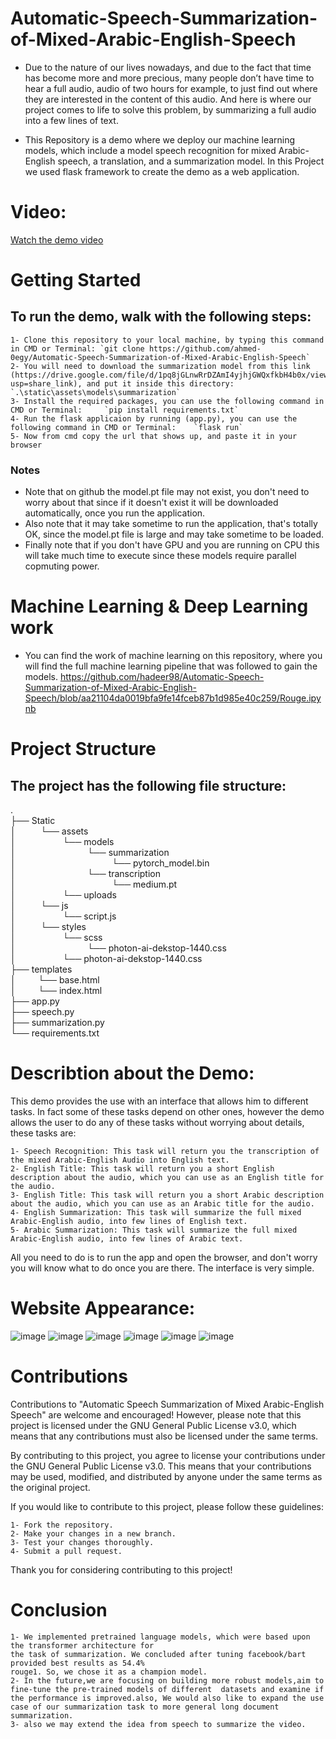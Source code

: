 # Automatic-Speech-Summarization-of-Mixed-Arabic-English-Speech
  - Due to the nature of our lives nowadays, and due to the fact that time has become more and more precious, many people don’t have time to hear a full audio, audio of two hours for example, to just find out where they are interested in the content of this audio. And here is where our project comes to life to solve this problem, by summarizing a full audio into a few lines of text.

  - This Repository is a demo where we deploy our machine learning models, which include a model speech recognition for mixed Arabic-English speech, a translation, and a summarization model. In this Project we used flask framework to create the demo as a web application.
  
# Video:
[Watch the demo video](https://www.linkedin.com/posts/hadeer-mamdooh-204522171_details-of-project-activity-7019034056910643200-WfL6?utm_source=share&utm_medium=member_android)

# Getting Started
## To run the demo, walk with the following steps:
    1- Clone this repository to your local machine, by typing this command in CMD or Terminal: `git clone https://github.com/ahmed-0egy/Automatic-Speech-Summarization-of-Mixed-Arabic-English-Speech`
    2- You will need to download the summarization model from this link (https://drive.google.com/file/d/1pq8jGLnwRrDZAmI4yjhjGWQxfkbH4b0x/view?usp=share_link), and put it inside this directory: `.\static\assets\models\summarization`
    3- Install the required packages, you can use the following command in CMD or Terminal:     `pip install requirements.txt`
    4- Run the flask applicaion by running (app.py), you can use the following command in CMD or Terminal:    `flask run`
    5- Now from cmd copy the url that shows up, and paste it in your browser
  ### Notes
  - Note that on github the model.pt file may not exist, you don't need to worry about that since if it doesn't exist it will be downloaded automatically, once you run the application.<br>
  - Also note that it may take sometime to run the application, that's totally OK, since the model.pt file is large and may take sometime to be loaded.<br>
  - Finally note that if you don't have GPU and you are running on CPU this will take much time to execute since these models require parallel copmuting power.

# Machine Learning & Deep Learning work 
  - You can find the work of machine learning on this repository, where you will find the full machine learning pipeline that was followed to gain the models.
https://github.com/hadeer98/Automatic-Speech-Summarization-of-Mixed-Arabic-English-Speech/blob/aa21104da0019bfa9fe14fceb87b1d985e40c259/Rouge.ipynb
# Project Structure
## The project has the following file structure:
. <br>
├── Static <br> 
│&nbsp;&nbsp;&nbsp;&nbsp; &nbsp;&nbsp;&nbsp;&nbsp; └── assets <br>
│&nbsp;&nbsp;&nbsp;&nbsp; &nbsp;&nbsp;&nbsp;&nbsp; &nbsp;&nbsp;&nbsp;&nbsp; &nbsp;&nbsp;&nbsp;&nbsp;└── models <br>
│&nbsp;&nbsp;&nbsp;&nbsp; &nbsp;&nbsp;&nbsp;&nbsp; &nbsp;&nbsp;&nbsp;&nbsp; &nbsp;&nbsp;&nbsp;&nbsp; &nbsp;&nbsp;&nbsp;&nbsp; &nbsp;&nbsp;&nbsp;&nbsp;└── summarization <br>
│&nbsp;&nbsp;&nbsp;&nbsp; &nbsp;&nbsp;&nbsp;&nbsp; &nbsp;&nbsp;&nbsp;&nbsp; &nbsp;&nbsp;&nbsp;&nbsp; &nbsp;&nbsp;&nbsp;&nbsp; &nbsp;&nbsp;&nbsp;&nbsp; &nbsp;&nbsp;&nbsp;&nbsp; &nbsp;&nbsp;&nbsp;&nbsp;└── pytorch_model.bin <br>
│&nbsp;&nbsp;&nbsp;&nbsp; &nbsp;&nbsp;&nbsp;&nbsp; &nbsp;&nbsp;&nbsp;&nbsp; &nbsp;&nbsp;&nbsp;&nbsp; &nbsp;&nbsp;&nbsp;&nbsp; &nbsp;&nbsp;&nbsp;&nbsp;└── transcription <br>
│&nbsp;&nbsp;&nbsp;&nbsp; &nbsp;&nbsp;&nbsp;&nbsp; &nbsp;&nbsp;&nbsp;&nbsp; &nbsp;&nbsp;&nbsp;&nbsp; &nbsp;&nbsp;&nbsp;&nbsp; &nbsp;&nbsp;&nbsp;&nbsp; &nbsp;&nbsp;&nbsp;&nbsp; &nbsp;&nbsp;&nbsp;&nbsp;└── medium.pt <br>
│&nbsp;&nbsp;&nbsp;&nbsp; &nbsp;&nbsp;&nbsp;&nbsp; &nbsp;&nbsp;&nbsp;&nbsp; &nbsp;&nbsp;&nbsp;&nbsp;└── uploads <br>
│&nbsp;&nbsp;&nbsp;&nbsp; &nbsp;&nbsp;&nbsp;&nbsp; └── js <br>
│&nbsp;&nbsp;&nbsp;&nbsp; &nbsp;&nbsp;&nbsp;&nbsp; &nbsp;&nbsp;&nbsp;&nbsp; &nbsp;&nbsp;&nbsp;&nbsp;└── script.js <br>
│&nbsp;&nbsp;&nbsp;&nbsp; &nbsp;&nbsp;&nbsp;&nbsp; └── styles <br>
│&nbsp;&nbsp;&nbsp;&nbsp; &nbsp;&nbsp;&nbsp;&nbsp; &nbsp;&nbsp;&nbsp;&nbsp; &nbsp;&nbsp;&nbsp;&nbsp;└── scss <br>
│&nbsp;&nbsp;&nbsp;&nbsp; &nbsp;&nbsp;&nbsp;&nbsp; &nbsp;&nbsp;&nbsp;&nbsp; &nbsp;&nbsp;&nbsp;&nbsp; &nbsp;&nbsp;&nbsp;&nbsp; &nbsp;&nbsp;&nbsp;&nbsp;└── photon-ai-dekstop-1440.css <br>
│&nbsp;&nbsp;&nbsp;&nbsp; &nbsp;&nbsp;&nbsp;&nbsp; &nbsp;&nbsp;&nbsp;&nbsp; &nbsp;&nbsp;&nbsp;&nbsp;└── photon-ai-dekstop-1440.css <br>
├── templates <br>
│&nbsp;&nbsp;&nbsp;&nbsp; &nbsp;&nbsp;&nbsp;&nbsp;└── base.html <br>
│&nbsp;&nbsp;&nbsp;&nbsp; &nbsp;&nbsp;&nbsp;&nbsp;└── index.html <br>
├── app.py <br>
├── speech.py <br>
├── summarization.py <br>
└── requirements.txt


# Describtion about the Demo:
 This demo provides the use with an interface that allows him to different tasks. In fact some of these tasks depend on other ones, however the demo allows the user to do any of these tasks without worrying about details, these tasks are:

    1- Speech Recognition: This task will return you the transcription of the mixed Arabic-English Audio into English text.
    2- English Title: This task will return you a short English description about the audio, which you can use as an English title for the audio.
    3- English Title: This task will return you a short Arabic description about the audio, which you can use as an Arabic title for the audio.
    4- English Summarization: This task will summarize the full mixed Arabic-English audio, into few lines of English text.
    5- Arabic Summarization: This task will summarize the full mixed Arabic-English audio, into few lines of Arabic text.
    
 All you need to do is to run the app and open the browser, and don't worry you will know what to do once you are there. The interface is very simple.

 # Website Appearance:
 ![image](https://user-images.githubusercontent.com/55872010/221389154-1571637a-66a2-449e-ab03-4a8d6965c26d.png)
 ![image](https://user-images.githubusercontent.com/55872010/221389165-767dc922-19b2-4eed-a89e-6b834aba3222.png)
 ![image](https://user-images.githubusercontent.com/55872010/221389184-e0a73309-6f57-4903-9a29-bffb997edbab.png)
 ![image](https://user-images.githubusercontent.com/55872010/221389209-1ef2cffa-39d2-4556-9ae7-7f5f0253f68d.png)
 ![image](https://user-images.githubusercontent.com/55872010/221389227-c2d6fa25-d82e-4676-963c-d75f26737be2.png)
 ![image](https://user-images.githubusercontent.com/55872010/221389245-e6345d86-e39d-4ada-8fbd-f50e20d6b0d4.png)
 
#  Contributions
Contributions to "Automatic Speech Summarization of Mixed Arabic-English Speech" are welcome and encouraged! However, please note that this project is licensed under the GNU General Public License v3.0, which means that any contributions must also be licensed under the same terms.

By contributing to this project, you agree to license your contributions under the GNU General Public License v3.0. This means that your contributions may be used, modified, and distributed by anyone under the same terms as the original project.

If you would like to contribute to this project, please follow these guidelines:

    1- Fork the repository.
    2- Make your changes in a new branch.
    3- Test your changes thoroughly.
    4- Submit a pull request.
Thank you for considering contributing to this project!

# Conclusion
    1- We implemented pretrained language models, which were based upon the transformer architecture for 
    the task of summarization. We concluded after tuning facebook/bart provided best results as 54.4% 
    rouge1. So, we chose it as a champion model.
    2- In the future,we are focusing on building more robust models,aim to fine-tune the pre-trained models of different  datasets and examine if the performance is improved.also, We would also like to expand the use case of our summarization task to more general long document summarization.
    3- also we may extend the idea from speech to summarize the video.
